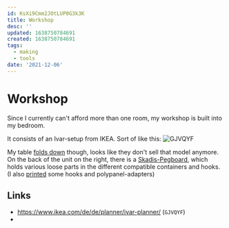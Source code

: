 ```yaml
---
id: KsXi9Cmm2JOtLUP0G3k3K
title: Workshop
desc: ''
updated: 1638750784691
created: 1638750784691
tags:
  - making
  - tools
date: '2021-12-06'
---
```

# Workshop
Since I currently can't afford more than one room, my workshop is built into my bedroom.

It consists of an Ivar-setup from IKEA. Sort of like this:
![GJVQYF](A7F908CE-3C6E-46A5-8FC4-8B924060C1BA.jpeg)

My table [folds down](https://www.youtube.com/watch?v=TTvtQFDbtFk) though, looks like they don't sell that model anymore. On the back of the unit on the right, there is a [Skadis-Pegboard](https://www.ikea.com/de/de/p/skadis-lochplatte-weiss-10321618/), which holds various loose parts in the different compatible containers and hooks. (I also [printed](./3DPrinting) some hooks and polypanel-adapters)

## Links
- https://www.ikea.com/de/de/planner/ivar-planner/ (`GJVQYF`)
-
